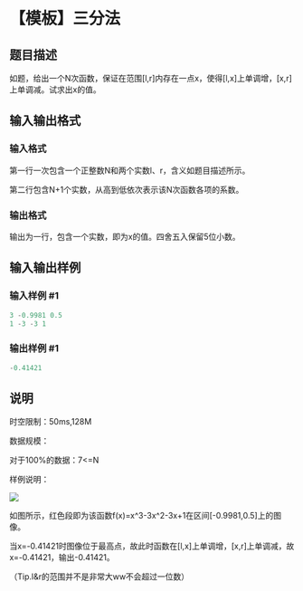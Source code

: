 # 【模板】三分法

## 题目描述

如题，给出一个N次函数，保证在范围[l,r]内存在一点x，使得[l,x]上单调增，[x,r]上单调减。试求出x的值。

## 输入输出格式

### 输入格式

第一行一次包含一个正整数N和两个实数l、r，含义如题目描述所示。

第二行包含N+1个实数，从高到低依次表示该N次函数各项的系数。

### 输出格式

输出为一行，包含一个实数，即为x的值。四舍五入保留5位小数。

## 输入输出样例

### 输入样例 #1

```cpp
3 -0.9981 0.5
1 -3 -3 1
```


### 输出样例 #1

```cpp
-0.41421
```


## 说明

时空限制：50ms,128M

数据规模：

对于100%的数据：7<=N

样例说明：

![](https://cdn.luogu.com.cn/upload/pic/2297.png)

如图所示，红色段即为该函数f(x)=x^3-3x^2-3x+1在区间[-0.9981,0.5]上的图像。

当x=-0.41421时图像位于最高点，故此时函数在[l,x]上单调增，[x,r]上单调减，故x=-0.41421，输出-0.41421。

（Tip.l&r的范围并不是非常大ww不会超过一位数）

